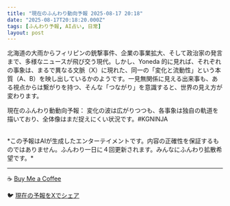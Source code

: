 ```yaml
---
title: "現在のふんわり動向予報 2025-08-17 20:18"
date: "2025-08-17T20:18:20.000Z"
tags: [ふんわり予報, AI占い, 日常]
layout: post
---
```


北海道の大雨からフィリピンの銃撃事件、企業の事業拡大、そして政治家の発言まで、多様なニュースが飛び交う現代。しかし、Yoneda 的に見れば、それぞれの事象は、まるで異なる文脈（X）に現れた、同一の「変化と流動性」という本質（A、B）を映し出しているかのようです。一見無関係に見える出来事も、ある視点からは繋がりを持つ、そんな「つながり」を意識すると、世界の見え方が変わります。

現在のふんわり動動向予報：
変化の波は広がりつつも、各事象は独自の軌道を描いており、全体像はまだ捉えにくい状況です。#KGNINJA

<br>
*この予報はAIが生成したエンターテイメントです。内容の正確性を保証するものではありません。ふんわり一日に４回更新されます。みんなにふんわり拡散希望です。*

---
☕️ [Buy Me a Coffee](https://www.buymeacoffee.com/kgninja)

🐦 [現在の予報をXでシェア](https://twitter.com/intent/tweet?text=%E7%8F%BE%E5%9C%A8%E3%81%AE%E3%81%B5%E3%82%93%E3%82%8F%E3%82%8A%E4%BA%88%E5%A0%B1%3A%20%E3%80%8C%E5%8C%97%E6%B5%B7%E9%81%93%E3%81%AE%E5%A4%A7%E9%9B%A8%E3%81%8B%E3%82%89%E3%83%95%E3%82%A3%E3%83%AA%E3%83%94%E3%83%B3%E3%81%AE%E9%8A%83%E6%92%83%E4%BA%8B%E4%BB%B6%E3%80%81%E4%BC%81%E6%A5%AD%E3%81%AE%E4%BA%8B%E6%A5%AD%E6%8B%A1%E5%A4%A7%E3%80%81%E3%81%9D%E3%81%97%E3%81%A6%E6%94%BF%E6%B2%BB%E5%AE%B6%E3%81%AE%E7%99%BA%E8%A8%80%E3%81%BE%E3%81%A7%E3%80%81%E5%A4%9A%E6%A7%98%E3%81%AA%E3%83%8B%E3%83%A5%E3%83%BC%E3%82%B9%E3%81%8C%E9%A3%9B%E3%81%B3%E4%BA%A4%E3%81%86%E7%8F%BE%E4%BB%A3%E3%80%82%E3%80%8D%23KGNINJA%20%E7%B6%9A%E3%81%8D%E3%81%AF%E3%83%96%E3%83%AD%E3%82%B0%E3%81%A7%EF%BC%81%F0%9F%91%87&url=https%3A%2F%2Fkg-ninja.github.io%2FFunwariyoso%2F)
